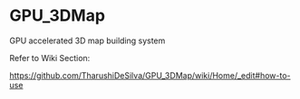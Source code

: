 # GPU_3DMap
GPU accelerated 3D map building system

Refer to Wiki Section: 

https://github.com/TharushiDeSilva/GPU_3DMap/wiki/Home/_edit#how-to-use
